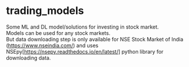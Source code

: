 # trading_models
Some ML and DL model/solutions for investing in stock market.             
Models can be used for any stock markets.        
But data downloading step is only available for NSE Stock Market of India (https://www.nseindia.com/) and uses NSEpy[https://nsepy.readthedocs.io/en/latest/] python library for downloading data. 
